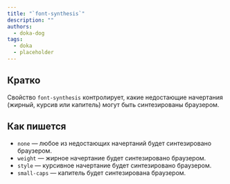 ```yaml
---
title: "`font-synthesis`"
description: ""
authors:
  - doka-dog
tags:
  - doka
  - placeholder
---
```


## Кратко

Свойство `font-synthesis` контролирует, какие недостающие начертания (жирный, курсив или капитель) могут быть синтезированы браузером.

## Как пишется

- `none` — любое из недостающих начертаний будет синтезировано браузером.
- `weight` — жирное начертание будет синтезировано браузером.
- `style` — курсивное начертание будет синтезировано браузером.
- `small-caps` — капитель будет синтезирована браузером.

